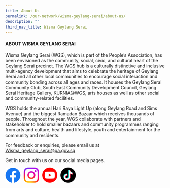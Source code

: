 ```yaml
---
title: About Us
permalink: /our-network/wisma-geylang-serai/about-us/
description: ""
third_nav_title: Wisma Geylang Serai
---
```

#### ABOUT WISMA GEYLANG SERAI

Wisma Geylang Serai (WGS), which is part of the People’s Association, has been envisioned as the community, social, civic, and cultural heart of the Geylang Serai precinct. The WGS hub is a culturally distinctive and inclusive multi-agency development that aims to celebrate the heritage of Geylang Serai and all other local communities to encourage social interaction and community bonding across all ages and races. It houses the Geylang Serai Community Club, South East Community Development Council, Geylang Serai Heritage Gallery, KURNIA@WGS, arts houses as well as other social and community-related facilities.

WGS holds the annual Hari Raya Light Up (along Geylang Road and Sims Avenue) and the biggest Ramadan Bazaar which receives thousands of people. Throughout the year, WGS collaborate with partners and stakeholder to hold smaller bazaars and community programmes ranging from arts and culture, health and lifestyle, youth and entertainment for the community and residents.



For feedback or enquiries, please email us at [Wisma\_geylang\_serai@pa.gov.sg](mailto:Wisma_geylang_serai@pa.gov.sg)

Get in touch with us on our social media pages.

<a href="https://www.facebook.com/WismaGeylangSerai"> <img style="width:48px"  align="left" src="/images/Facebook Button Logo.png"></a>

<img style="width:10px"  align="left" src="/images/Blank Space.png">

<a href="https://www.instagram.com/wgeylangserai/"> <img style="width:48px"  align="left" src="/images/Instagram Logo.png"></a>

<img style="width:10px"  align="left" src="/images/Blank Space.png">

<a href="https://www.youtube.com/c/WismaGeylangSerai_WGS"> <img style="width:48px"  align="left" src="/images/Youtube Button Logo.png"></a>

<img style="width:10px"  align="left" src="/images/Blank Space.png">

<a href="https://www.tiktok.com/@wismageylangserai"> <img style="width:48px"  align="left" src="/images/Tik Tok Button Logo.png"></a>
